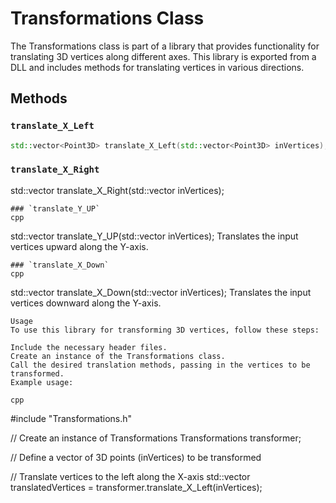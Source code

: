 # Transformations Class

The Transformations class is part of a library that provides functionality for translating 3D vertices along different axes. This library is exported from a DLL and includes methods for translating vertices in various directions.

## Methods

### `translate_X_Left`
```cpp
std::vector<Point3D> translate_X_Left(std::vector<Point3D> inVertices);
```
### `translate_X_Right`
std::vector<Point3D> translate_X_Right(std::vector<Point3D> inVertices);
```
### `translate_Y_UP`
cpp
```
std::vector<Point3D> translate_Y_UP(std::vector<Point3D> inVertices);
Translates the input vertices upward along the Y-axis.
```
### `translate_X_Down`
cpp
```
std::vector<Point3D> translate_X_Down(std::vector<Point3D> inVertices);
Translates the input vertices downward along the Y-axis.
```
Usage
To use this library for transforming 3D vertices, follow these steps:

Include the necessary header files.
Create an instance of the Transformations class.
Call the desired translation methods, passing in the vertices to be transformed.
Example usage:

cpp
```
#include "Transformations.h"

// Create an instance of Transformations
Transformations transformer;

// Define a vector of 3D points (inVertices) to be transformed

// Translate vertices to the left along the X-axis
std::vector<Point3D> translatedVertices = transformer.translate_X_Left(inVertices);
```
